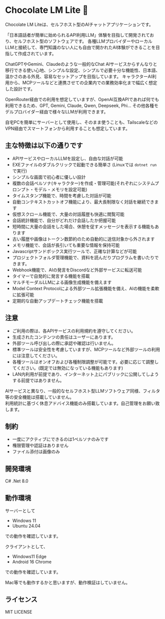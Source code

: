 # Chocolate LM Lite 🍫

Chocolate LM Liteは、セルフホスト型のAIチャットアプリケーションです。

「日本語話者が簡単に始められるAPI利用LLM」体験を目指して開発されており、セルフホスト型のソフトウェアです。
各種LLMプロバイダーやローカルLLMと接続して、専門知識のない人にも自由で開かれたAI体験ができることを目指して作成されています。

ChatGPTやGemini、Claudeのような一般的なChat AIサービスからすんなりと移行できる使い心地、シンプルな設定、シンプルで必要十分な機能性、日本語、温かさのある外見、容易なセットアップを目指しています。
キャラクターAI利用から、MCPツールなどと連携させての企業内での業務効率化まで幅広く想定した設計です。

OpenRouter経由での利用を想定していますが、OpenAI互換APIであれば何でも利用できるため、GPT, Gemini, Claude, Qwen, Deepseek, Phi... その他各種モデルプロバイダー経由で様々なLLMが利用できます。

自宅PCを簡単にサーバーとして使用し、そのまま使うことも、TailscaleなどのVPN経由でスマートフォンから利用することも想定しています。

## 主な特徴は以下の通りです
- APIサービスやローカルLLMを設定し、自由な対話が可能
- EXEファイルのダブルクリックで起動できる簡単さ (Linuxでは `dotnet run` で実行)
- シンプルな画面で初心者に優しい設計
- 複数の会話ペルソナ(キャラクター)を作成・管理可能(それぞれにシステムプロンプト・モデル・メモリを設定可能)
- タイムスタンプ機能で、時間を考慮した対話が可能
- 自動コンテキストカットオフ機能により、最大長制限なく対話を継続できます
- 仮想スクロール機能で、大量の対話履歴も快適に閲覧可能
- 会話統計機能で、自分がどれだけ会話したか把握可能
- 短時間に大量の会話をした場合、休憩を促すメッセージを表示する機能もあります
- 古い履歴や画像はトークン数節約のため自動的に送信対象から外されます
- メモリ機能で、会話が長引いても重要な情報を保持可能
- Javascriptサンドボックス実行ツールで、正確な計算などが可能
- プロジェクトフォルダ管理機能で、資料を読んだりプログラムを書いたりできます。
- Webhook機能で、AIの発言をDiscordなど外部サービスに転送可能
- タイマーで自発的に発言する機能を搭載
- マルチモーダルLLMによる画像生成機能を備えます
- Model Context Protocolによる外部ツール拡張機能を備え、AIの機能を柔軟に拡張可能
- 定期的な自動アップデートチェック機能を搭載

## 注意
- ご利用の際は、各APIサービスの利用規約を遵守してください。
- 生成されたコンテンツの責任はユーザーにあります。
- 外部ツール呼び出しの際に承認や確認は行いません。
- 標準ツールは安全性を考慮していますが、MCPツールなど外部ツールの利用には注意してください。
- 各種ツールはオンオフおよび各種制限調整が可能です。必要に応じて調整してください。(既定では無効になっている機能もあります)
- LAN内利用が前提であり、インターネット上にパブリックに公開してしようする前提ではありません。

AIサービスと異なり、一般的なセルフホスト型LLMソフトウェア同様、フィルタ等の安全機能は搭載していません。  
利用統計に基づく休息アドバイス機能のみ搭載しています。自己管理をお願い致します。

## 制約
+ 一度にアクティブにできるのは1ペルソナのみです
+ 権限管理や認証はありません
+ ファイル添付は画像のみ

## 開発環境
C# .Net 8.0

## 動作環境
サーバーとして

- Windows 11
- Ubuntu 24.04

での動作を確認しています。

クライアントとして、

- Windows11 Edge
- Android 16 Chrome

での動作を確認しています。

Mac等でも動作するかと思いますが、動作検証はしていません。

## ライセンス
MIT LICENSE
